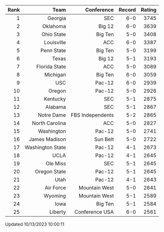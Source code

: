 | Rank  | Team                 | Conference           | Record   | Rating |
| ---:  | ---:                 | ---:                 | ---:     | ---:   |
| 1     | Georgia              | SEC                  | 6-0      | 3745   |
| 2     | Oklahoma             | Big 12               | 6-0      | 3639   |
| 3     | Ohio State           | Big Ten              | 5-0      | 3408   |
| 4     | Louisville           | ACC                  | 6-0      | 3387   |
| 5     | Penn State           | Big Ten              | 5-0      | 3199   |
| 6     | Texas                | Big 12               | 5-1      | 3193   |
| 7     | Florida State        | ACC                  | 5-0      | 3089   |
| 8     | Michigan             | Big Ten              | 6-0      | 3059   |
| 9     | USC                  | Pac-12               | 6-0      | 2939   |
| 10    | Oregon               | Pac-12               | 5-0      | 2926   |
| 11    | Kentucky             | SEC                  | 5-1      | 2875   |
| 12    | Alabama              | SEC                  | 5-1      | 2867   |
| 13    | Notre Dame           | FBS Independents     | 5-2      | 2865   |
| 14    | North Carolina       | ACC                  | 5-0      | 2827   |
| 15    | Washington           | Pac-12               | 5-0      | 2741   |
| 16    | James Madison        | Sun Belt             | 5-0      | 2722   |
| 17    | Washington State     | Pac-12               | 4-1      | 2673   |
| 18    | UCLA                 | Pac-12               | 4-1      | 2645   |
| 19    | Ole Miss             | SEC                  | 5-1      | 2645   |
| 20    | Oregon State         | Pac-12               | 5-1      | 2645   |
| 21    | Utah                 | Pac-12               | 4-1      | 2643   |
| 22    | Air Force            | Mountain West        | 5-0      | 2641   |
| 23    | Wyoming              | Mountain West        | 5-1      | 2589   |
| 24    | Iowa                 | Big Ten              | 5-1      | 2584   |
| 25    | Liberty              | Conference USA       | 6-0      | 2561   |

Updated 10/13/2023 10:00:11
